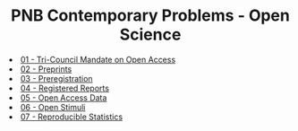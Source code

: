 <head>
<center><H1>PNB Contemporary Problems - Open Science</H1></center>


<li> <a href="https://drfeinberg.github.io/PNB-Open-Science-Summer-Workshop/01-Tri-Council-Open-Access.slides.html" target="_blank">01 - Tri-Council Mandate on Open Access</a></li>
<li> <a href="https://drfeinberg.github.io/PNB-Open-Science-Summer-Workshop/02-Preprints.slides.html" target="_blank">02 - Preprints</a></li>
<li> <a href="https://drfeinberg.github.io/PNB-Open-Science-Summer-Workshop/03-Preregistration.slides.html" target="_blank">03 - Preregistration</a></li>
<li> <a href="https://drfeinberg.github.io/PNB-Open-Science-Summer-Workshop/04-Registered-Reports.slides.html" target="_blank">04 - Registered Reports</a></li>
<li> <a href="https://drfeinberg.github.io/PNB-Open-Science-Summer-Workshop/05-Open-Access-Data.slides.html" target="_blank">05 - Open Access Data</a></li>
<li> <a href="https://drfeinberg.github.io/PNB-Open-Science-Summer-Workshop/06-Open-Stimuli.slides.html" target="_blank">06 - Open Stimuli</a></li>
<li> <a href="https://drfeinberg.github.io/PNB-Open-Science-Summer-Workshop/07-Reproducible-Statistics.slides.html" target="_blank">07 - Reproducible Statistics</a></li>


</head>
